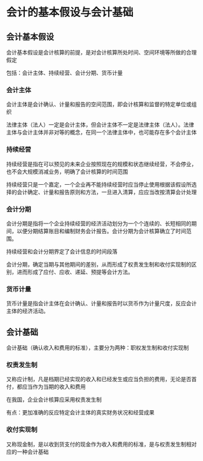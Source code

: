 # 会计的基本假设与会计基础

## 会计基本假设

会计基本假设是会计核算的前提，是对会计核算所处时间、空间环境等所做的合理假定

包括：会计主体、持续经营、会计分期、货币计量

### 会计主体

会计主体是会计确认、计量和报告的空间范围，即会计核算和监督的特定单位或组织

法律主体（法人）一定是会计主体，但会计主体不一定是法律主体（法人）。法律主体与会计主体并非对等的概念，在同一个法律主体中，也可能存在多个会计主体

### 持续经营

持续经营是指在可以预见的未来企业按照现在的规模和状态继续经营，不会停业，也不会大规模消减业务，明确了会计核算的时间范围

持续经营只是一个嘉定，一个企业再不能持续经营时应当停止使用根据该假设所选择的会计确定、计量和报告原则和方法，一旦进入清算，应应当改按清算会计处理

### 会计分期

会计分期是指将一个企业持续经营的经济活动划分为一个个连续的、长短相同的期间，以便分期结算账目和编制财务会计报告。会计分期为会计核算确立了时间范围。

持续经营和会计分期界定了会计信息的时间段落

会计分期，确定当期与其他期间的差别，从而形成了权责发生制和收付实现制的区别，进而形成了应付、应收、递延、预提等会计方法。

### 货币计量

货币计量是指会计主体在会计确认、计量和报告时以货币作为计量尺度，反应会计主体的经济活动。

## 会计基础

会计基础（确认收入和费用的标准），主要分为两种：职权发生制和收付实现制

### 权责发生制

又称应计制，凡是档期已经实现的收入和已经发生或应当负担的费用，无论是否首付，都应当作为当期的收入和费用

在我国，企业会计核算应采用权责发生制

有点：更加准确的反应特定会计主体的真实财务状况和经营成果

### 收付实现制

又称现金制，是以收到货支付的现金作为收入和费用的标准，是与权责发生制相对应的一种会计基础